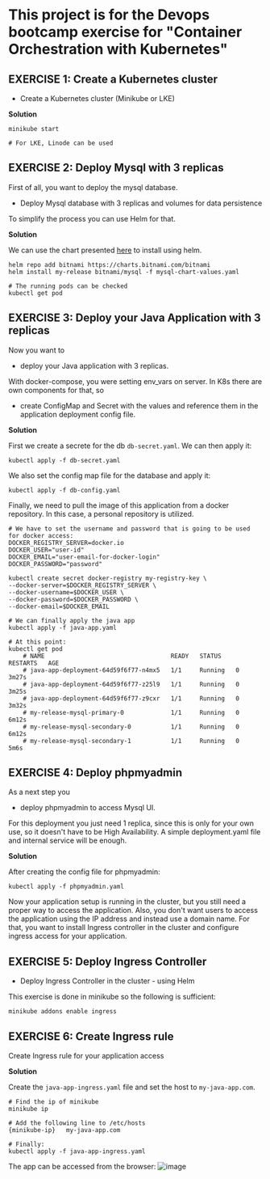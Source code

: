 # This project is for the Devops bootcamp exercise for "Container Orchestration with Kubernetes" 

## EXERCISE 1: Create a Kubernetes cluster

* Create a Kubernetes cluster (Minikube or LKE)

**Solution**

    minikube start

    # For LKE, Linode can be used

## EXERCISE 2: Deploy Mysql with 3 replicas
First of all, you want to deploy the mysql database.

* Deploy Mysql database with 3 replicas and volumes for data persistence

To simplify the process you can use Helm for that.

**Solution**

We can use the chart presented [here](https://github.com/bitnami/charts/tree/main/bitnami/mysql) to install using helm.

    helm repo add bitnami https://charts.bitnami.com/bitnami
    helm install my-release bitnami/mysql -f mysql-chart-values.yaml

    # The running pods can be checked
    kubectl get pod


## EXERCISE 3: Deploy your Java Application with 3 replicas

Now you want to

* deploy your Java application with 3 replicas.

With docker-compose, you were setting env_vars on server. In K8s there are own components for that, so

* create ConfigMap and Secret with the values and reference them in the application deployment config file.


**Solution**

First we create a secrete for the db `db-secret.yaml`. We can then apply it:

    kubectl apply -f db-secret.yaml

We also set the config map file for the database and apply it:

    kubectl apply -f db-config.yaml

Finally, we need to pull the image of this application from a docker repository. In this case, a personal repository is utilized.

    # We have to set the username and password that is going to be used for docker access:
    DOCKER_REGISTRY_SERVER=docker.io
    DOCKER_USER="user-id"
    DOCKER_EMAIL="user-email-for-docker-login"
    DOCKER_PASSWORD="password"

    kubectl create secret docker-registry my-registry-key \
    --docker-server=$DOCKER_REGISTRY_SERVER \
    --docker-username=$DOCKER_USER \
    --docker-password=$DOCKER_PASSWORD \
    --docker-email=$DOCKER_EMAIL

    # We can finally apply the java app
    kubectl apply -f java-app.yaml

    # At this point: 
    kubectl get pod
        # NAME                                   READY   STATUS    RESTARTS   AGE
        # java-app-deployment-64d59f6f77-n4mx5   1/1     Running   0          3m27s
        # java-app-deployment-64d59f6f77-z25l9   1/1     Running   0          3m25s
        # java-app-deployment-64d59f6f77-z9cxr   1/1     Running   0          3m32s
        # my-release-mysql-primary-0             1/1     Running   0          6m12s
        # my-release-mysql-secondary-0           1/1     Running   0          6m12s
        # my-release-mysql-secondary-1           1/1     Running   0          5m6s


## EXERCISE 4: Deploy phpmyadmin
As a next step you

* deploy phpmyadmin to access Mysql UI.

For this deployment you just need 1 replica, since this is only for your own use, so it doesn't have to be High Availability. A simple deployment.yaml file and internal service will be enough.

**Solution**

After creating the config file for phpmyadmin:

    kubectl apply -f phpmyadmin.yaml




Now your application setup is running in the cluster, but you still need a proper way to access the application. Also, you don't want users to access the application using the IP address and instead use a domain name. For that, you want to install Ingress controller in the cluster and configure ingress access for your application.

## EXERCISE 5: Deploy Ingress Controller
* Deploy Ingress Controller in the cluster - using Helm

This exercise is done in minikube so the following is sufficient:

    minikube addons enable ingress

## EXERCISE 6: Create Ingress rule

Create Ingress rule for your application access

**Solution**

Create the `java-app-ingress.yaml` file and set the host to `my-java-app.com`.

    # Find the ip of minikube
    minikube ip

    # Add the following line to /etc/hosts
    {minikube-ip}   my-java-app.com

    # Finally:
    kubectl apply -f java-app-ingress.yaml
    
The app can be accessed from the browser:
![image](https://user-images.githubusercontent.com/18715119/230173054-d9bb60d8-d61b-4fba-b39f-23e537bbc5cf.png)
